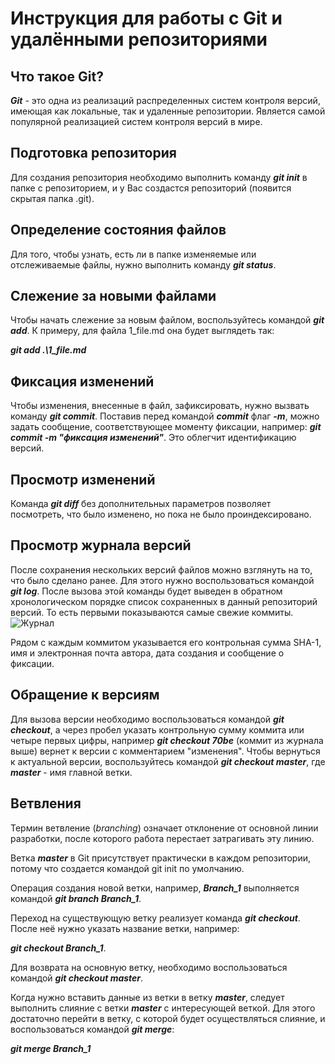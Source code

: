 # **Инструкция для работы с Git и удалёнными репозиториями**


## Что такое **Git**?

***Git*** - это одна из реализаций распределенных систем контроля версий, имеющая как локальные, так и удаленные репозитории. Является самой популярной реализацией систем контроля версий в мире.

## Подготовка репозитория
Для создания репозитория необходимо выполнить команду ***git init*** в папке с репозиторием, и у Вас создастся репозиторий (появится скрытая папка .git).


## Определение состояния файлов

Для того, чтобы узнать, есть ли в папке изменяемые или отслеживаемые файлы, нужно выполнить команду ***git status***.

## Слежение за новыми файлами

Чтобы начать слежение за новым файлом, воспользуйтесь командой ***git add***. К примеру, для файла 1_file.md она будет выглядеть так: 

***git add .\1_file.md***

## Фиксация изменений

Чтобы изменения, внесенные в файл, зафиксировать, нужно вызвать команду ***git commit***. Поставив перед командой ***commit*** флаг ***-m***, можно задать сообщение, соответствующее моменту фиксации, например: ***git commit -m "фиксация изменений"***. Это облегчит идентификацию версий.

## Просмотр изменений

Команда ***git diff*** без дополнительных параметров позволяет посмотреть, что было изменено, но пока не было проиндексировано.

## Просмотр журнала версий

После сохранения нескольких версий файлов можно взглянуть на то, что было сделано ранее. Для этого нужно воспользоваться командой ***git log***. После вызова этой команды будет выведен в обратном
хронологическом порядке список сохраненных в данный репозиторий версий. То есть первыми показываются самые свежие коммиты.
![Журнал](image_log.png)

Рядом с каждым коммитом указывается его контрольная сумма SHA-1, имя и электронная почта автора, дата создания и сообщение о фиксации.

## Обращение к версиям
Для вызова версии необходимо воспользоваться командой ***git checkout***, а через пробел указать контрольную сумму коммита или четыре первых цифры, например ***git checkout 70be*** (коммит из журнала выше) вернет к версии с комментарием "изменения". Чтобы вернуться к актуальной версии, воспользуйтесь командой ***git checkout master***, где ***master*** - имя главной ветки.

## Ветвления

Термин ветвление (*branching*) означает отклонение от основной линии разработки, после которого работа перестает затрагивать эту линию. 

Ветка ***master*** в Git присутствует практически в каждом репозитории, потому что создается командой git init по умолчанию.

Операция создания новой ветки, например, ***Branch_1*** выполняется командой ***git branch Branch_1***.

Переход на существующую ветку реализует команда ***git checkout***. После неё нужно указать название ветки, например:

***git checkout Branch_1***. 

Для возврата на основную ветку, необходимо воспользоваться командой ***git checkout master***.

Когда нужно вставить данные из ветки в ветку ***master***, следует выполнить слияние с ветки ***master*** с интересующей веткой. Для этого достаточно перейти в ветку, с которой будет осуществляться слияние, и воспользоваться командой ***git merge***:

***git merge Branch_1***